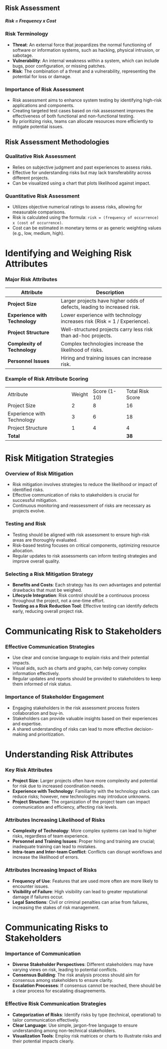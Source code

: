 
## Risk Assessment
##### Risk = Frequency x Cost
### Risk Terminology

- **Threat**: An external force that jeopardizes the normal functioning of software or information systems, such as hacking, physical intrusion, or sabotage.
- **Vulnerability**: An internal weakness within a system, which can include bugs, poor configuration, or missing patches.
- **Risk**: The combination of a threat and a vulnerability, representing the potential for loss or damage.

### Importance of Risk Assessment

- Risk assessment aims to enhance system testing by identifying high-risk applications and components.
- Creating targeted test cases based on risk assessment improves the effectiveness of both functional and non-functional testing.
- By prioritizing risks, teams can allocate resources more efficiently to mitigate potential issues.

## Risk Assessment Methodologies

### Qualitative Risk Assessment

- Relies on subjective judgment and past experiences to assess risks.
- Effective for understanding risks but may lack transferability across different projects.
- Can be visualized using a chart that plots likelihood against impact.

### Quantitative Risk Assessment

- Utilizes objective numerical ratings to assess risks, allowing for measurable comparisons.
- Risk is calculated using the formula: `risk = (frequency of occurrence) x (cost of occurrence)`.
- Cost can be estimated in monetary terms or as generic weighting values (e.g., low, medium, high).

# Identifying and Weighing Risk Attributes

### Major Risk Attributes

|Attribute|Description|
|---|---|
|**Project Size**|Larger projects have higher odds of defects, leading to increased risk.|
|**Experience with Technology**|Lower experience with technology increases risk (Risk ∝ 1 / Experience).|
|**Project Structure**|Well-structured projects carry less risk than ad-hoc projects.|
|**Complexity of Technology**|Complex technologies increase the likelihood of risks.|
|**Personnel Issues**|Hiring and training issues can increase risk.|
### Example of Risk Attribute Scoring

|   |   |   |   |
|---|---|---|---|
|Attribute|Weight|Score (1-10)|Total Risk Score|
|Project Size|2|8|16|
|Experience with Technology|3|6|18|
|Project Structure|1|4|4|
|**Total**|||**38**|

# Risk Mitigation Strategies

### Overview of Risk Mitigation

- Risk mitigation involves strategies to reduce the likelihood or impact of identified risks.
- Effective communication of risks to stakeholders is crucial for successful mitigation.
- Continuous monitoring and reassessment of risks are necessary as projects evolve.

### Testing and Risk

- Testing should be aligned with risk assessment to ensure high-risk areas are thoroughly evaluated.
- Risk-based testing focuses on critical components, optimizing resource allocation.
- Regular updates to risk assessments can inform testing strategies and improve overall quality.

### Selecting a Risk Mitigation Strategy

- **Benefits and Costs**: Each strategy has its own advantages and potential drawbacks that must be weighed.
- **Lifecycle Integration**: Risk control should be a continuous process throughout the project, not a one-time effort.
- **Testing as a Risk Reduction Tool**: Effective testing can identify defects early, reducing overall project risk.

# Communicating Risk to Stakeholders

### Effective Communication Strategies

- Use clear and concise language to explain risks and their potential impacts.
- Visual aids, such as charts and graphs, can help convey complex information effectively.
- Regular updates and reports should be provided to stakeholders to keep them informed of risk status.

### Importance of Stakeholder Engagement

- Engaging stakeholders in the risk assessment process fosters collaboration and buy-in.
- Stakeholders can provide valuable insights based on their experiences and expertise.
- A shared understanding of risks can lead to more effective decision-making and prioritization.

# Understanding Risk Attributes

### Key Risk Attributes

- **Project Size**: Larger projects often have more complexity and potential for risk due to increased coordination needs.
- **Experience with Technology**: Familiarity with the technology stack can reduce risks; however, new technologies may introduce unknowns.
- **Project Structure**: The organization of the project team can impact communication and efficiency, affecting risk levels.

### Attributes Increasing Likelihood of Risks

- **Complexity of Technology**: More complex systems can lead to higher risks, regardless of team experience.
- **Personnel and Training Issues**: Proper hiring and training are crucial; inadequate training can lead to mistakes.
- **Intra-team and Inter-team Conflict**: Conflicts can disrupt workflows and increase the likelihood of errors.

### Attributes Increasing Impact of Risks

- **Frequency of Use**: Features that are used more often are more likely to encounter issues.
- **Visibility of Failure**: High visibility can lead to greater reputational damage if failures occur.
- **Legal Sanctions**: Civil or criminal penalties can arise from failures, increasing the stakes of risk management.

# Communicating Risks to Stakeholders

### Importance of Communication

- **Diverse Stakeholder Perspectives**: Different stakeholders may have varying views on risk, leading to potential conflicts.
- **Consensus Building**: The risk analysis process should aim for consensus among stakeholders to ensure clarity.
- **Escalation Processes**: If consensus cannot be reached, there should be a clear process for escalating disagreements.

### Effective Risk Communication Strategies

- **Categorization of Risks**: Identify risks by type (technical, operational) to tailor communication effectively.
- **Clear Language**: Use simple, jargon-free language to ensure understanding among non-technical stakeholders.
- **Visualization Tools**: Employ risk matrices or charts to illustrate risks and their potential impacts clearly.